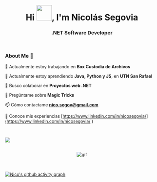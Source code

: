 <div>
  <h1 align="center">Hi <img src="https://github.com/mitul3737/mitul3737/blob/main/Wave.gif" height="50px" width="50px">, I'm Nicolás Segovia</h1>
  <h3 align="center">.NET Software Developer</h3>
</div>
<br>

  ### About Me 🚀

  🔭 Actualmente estoy trabajando en **Box Custodia de Archivos**

  🌱 Actualmente estoy aprendiendo **Java, Python y JS**, en **UTN San Rafael**

  👯 Busco colaborar en **Proyectos web .NET**

  💬 Pregúntame sobre **Magic Tricks**

  📫 Cómo contactame **nico.segov@gmail.com**

  📄 Conoce mis experiencias [https://www.linkedin.com/in/nicosegovia/](https://www.linkedin.com/in/nicosegovia/ )

<br>

<img 
src="https://cdn.jsdelivr.net/gh/devicons/devicon/icons/csharp/csharp-original.svg" 
src="https://cdn.jsdelivr.net/gh/devicons/devicon/icons/dot-net/dot-net-plain-wordmark.svg"
src="https://cdn.jsdelivr.net/gh/devicons/devicon/icons/dotnetcore/dotnetcore-original.svg"
src="https://cdn.jsdelivr.net/gh/devicons/devicon/icons/visualstudio/visualstudio-plain.svg"
src="https://cdn.jsdelivr.net/gh/devicons/devicon/icons/vscode/vscode-original.svg"
src="https://cdn.jsdelivr.net/gh/devicons/devicon/icons/nodejs/nodejs-original.svg"
src="https://cdn.jsdelivr.net/gh/devicons/devicon/icons/godot/godot-original.svg"
src="https://cdn.jsdelivr.net/gh/devicons/devicon/icons/python/python-original.svg"
src="https://cdn.jsdelivr.net/gh/devicons/devicon/icons/java/java-original.svg"
src="https://cdn.jsdelivr.net/gh/devicons/devicon/icons/javascript/javascript-original.svg"
src="https://cdn.jsdelivr.net/gh/devicons/devicon/icons/html5/html5-original.svg"
src="https://cdn.jsdelivr.net/gh/devicons/devicon/icons/css3/css3-original.svg"
src="https://cdn.jsdelivr.net/gh/devicons/devicon/icons/angularjs/angularjs-original.svg"
src="https://cdn.jsdelivr.net/gh/devicons/devicon/icons/bootstrap/bootstrap-original.svg"
src="https://cdn.jsdelivr.net/gh/devicons/devicon/icons/wordpress/wordpress-original.svg"
src="https://cdn.jsdelivr.net/gh/devicons/devicon/icons/mysql/mysql-original-wordmark.svg"
src="https://cdn.jsdelivr.net/gh/devicons/devicon/icons/microsoftsqlserver/microsoftsqlserver-plain-wordmark.svg"
src="https://cdn.jsdelivr.net/gh/devicons/devicon/icons/figma/figma-original.svg"
src="https://cdn.jsdelivr.net/gh/devicons/devicon/icons/azure/azure-original.svg"
src="https://cdn.jsdelivr.net/gh/devicons/devicon/icons/docker/docker-original.svg"
src="https://cdn.jsdelivr.net/gh/devicons/devicon/icons/git/git-original.svg"
src="https://cdn.jsdelivr.net/gh/devicons/devicon/icons/tortoisegit/tortoisegit-original.svg"
src="https://cdn.jsdelivr.net/gh/devicons/devicon/icons/github/github-original.svg"
src="https://cdn.jsdelivr.net/gh/devicons/devicon/icons/bitbucket/bitbucket-original.svg"
src="https://cdn.jsdelivr.net/gh/devicons/devicon/icons/trello/trello-plain-wordmark.svg"
/>

<br>

<div align="center">
  <img alt="gif" src="https://cdn.discordapp.com/attachments/862063799292133377/1024762643262754857/1.gif">
</div>

<br>
<br>

[![Nico's github activity graph](https://activity-graph.herokuapp.com/graph?username=Nico-Segovia&bg_color=000000&color=3620f7&line=5a0c99&point=1adbce&area=true&hide_border=true)](https://github.com/Nico-Segovia/github-readme-activity-graph)
 
